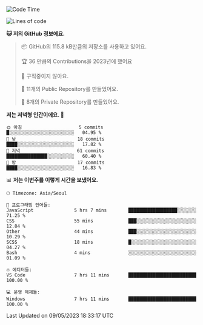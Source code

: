   <!--START_SECTION:waka-->
![Code Time](http://img.shields.io/badge/Code%20Time-21%20hrs%2010%20mins-blue)

![Lines of code](https://img.shields.io/badge/%EC%A0%80%EB%8A%94%20%EC%97%AC%ED%83%9C%EA%B9%8C%EC%A7%80%20-3.5%20million%20%EC%A4%84%EC%9D%98%20%EC%BD%94%EB%93%9C%EB%A5%BC%20%EC%9E%91%EC%84%B1%ED%96%88%EC%96%B4%EC%9A%94.-blue)

**🐱 저의 GitHub 정보에요.** 

> 📦 GitHub의 115.8 kB만큼의 저장소를 사용하고 있어요. 
 > 
> 🏆 36 만큼의 Contributions을 2023년에 했어요
 > 
> 🚫 구직중이지 않아요.
 > 
> 📜 11개의 Public Repository를 만들었어요. 
 > 
> 🔑 8개의 Private Repository를 만들었어요. 
 > 
**저는 저녁형 인간이에요. 🦉** 

```text
🌞 아침                     5 commits           █░░░░░░░░░░░░░░░░░░░░░░░░   04.95 % 
🌆 낮　                     18 commits          ████░░░░░░░░░░░░░░░░░░░░░   17.82 % 
🌃 저녁                     61 commits          ███████████████░░░░░░░░░░   60.40 % 
🌙 밤　                     17 commits          ████░░░░░░░░░░░░░░░░░░░░░   16.83 % 
```


📊 **저는 이번주를 이렇게 시간을 보냈어요.** 

```text
🕑︎ Timezone: Asia/Seoul

💬 프로그래밍 언어들: 
JavaScript               5 hrs 7 mins        ██████████████████░░░░░░░   71.25 % 
CSS                      55 mins             ███░░░░░░░░░░░░░░░░░░░░░░   12.84 % 
Other                    44 mins             ███░░░░░░░░░░░░░░░░░░░░░░   10.29 % 
SCSS                     18 mins             █░░░░░░░░░░░░░░░░░░░░░░░░   04.27 % 
Bash                     4 mins              ░░░░░░░░░░░░░░░░░░░░░░░░░   01.09 % 

🔥 에디터들: 
VS Code                  7 hrs 11 mins       █████████████████████████   100.00 % 

💻 운영 체제들: 
Windows                  7 hrs 11 mins       █████████████████████████   100.00 % 
```


 Last Updated on 09/05/2023 18:33:17 UTC
<!--END_SECTION:waka-->
